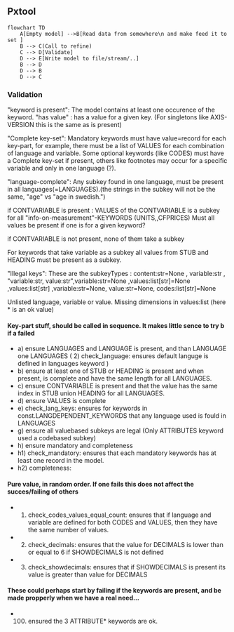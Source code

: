 ## Pxtool
```mermaid
flowchart TD
    A[Empty model] -->B[Read data from somewhere\n and make feed it to set ]
    B --> C(Call to refine)
    C --> D[Validate]
    D --> E[Write model to file/stream/..]
    B --> D
    D --> B
    D --> C
``` 
### Validation
"keyword is present": The model contains at least one occurence of the keyword.
"has value" : has a value for a given key. (For singletons like AXIS-VERSION this is the same as is present) 

"Complete key-set": 
Mandatory keywords must have value=record for each key-part, for example, there must be a list of VALUES for each combination of language and variable. 
Some optional keywords (like CODES) must have a Complete key-set if present, others like footnotes may occur for a specific variable and only in one language (?).

"language-complete": Any subkey found in one language, must be present in all languages(=LANGUAGES).(the strings in the subkey will not be the same, "age" vs "age in swedish.")

if CONTVARIABLE is present :
   VALUES of the CONTVARIABLE is a subkey for all "info-on-measurement"-KEYWORDS (UNITS,,CFPRICES)
   Must all values be present if one is for a given keyword?
      
   if  CONTVARIABLE is not present, none of them take a subkey 
   
For keywords that take variable as a subkey all values from STUB and HEADING must be present as a subkey.

"Illegal keys":
These are the subkeyTypes :  content:str=None , variable:str , "variable:str, value:str",variable:str=None ,values:list[str]=None ,values:list[str] ,variable:str=None, value:str=None, codes:list[str]=None

Unlisted language, variable or value. Missing dimensions in values:list (here * is an ok value)


#### Key-part stuff, should be called in sequence.  It makes little sence to try b if a failed
- a) ensure LANGUAGES and LANGUAGE is present, and than LANGUAGE one LANGUAGES  (  2) check_language: ensures default languge is defined in languages keyword )
- b) ensure at least one of STUB or HEADING is present and when present, is complete and have the same length for all LANGUAGES.
- c) ensure CONTVARIABLE is present and that the value has the same index in STUB union HEADING for all LANGUAGES.
- d) ensure VALUES is complete
- e) check_lang_keys: ensures for keywords in const.LANGDEPENDENT_KEYWORDS that any language used is fould in LANGUAGES
- g) ensure all valuebased subkeys are legal  (Only ATTRIBUTES keyword used a codebased subkey)
- h) ensure mandatory and completeness   
- h1) check_mandatory: ensures that each mandatory keywords has at least one record in the model.
- h2) completeness:

#### Pure value, in random order. If one fails this does not affect the succes/failing of others
- 1) check_codes_values_equal_count: ensures that if language and variable are defined for both CODES and VALUES, then they have the same number of values.
- 2) check_decimals: ensures that the value for DECIMALS is lower than or equal to 6 if SHOWDECIMALS is not defined
- 3) check_showdecimals: ensures that if SHOWDECIMALS is present its value is greater than value for DECIMALS

#### These could perhaps start by failing if the keywords are present, and be made propperly when we have a real need...
- 100) ensured the 3 ATTRIBUTE* keywords are ok. 



   
  
